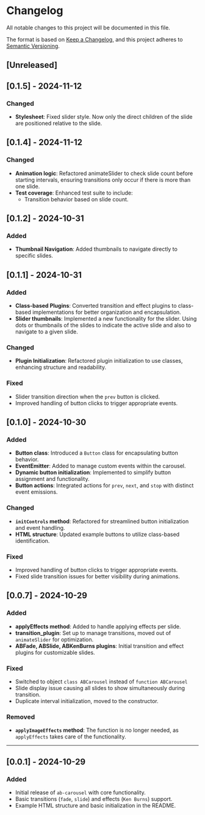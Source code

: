 # Changelog

All notable changes to this project will be documented in this file.

The format is based on [Keep a Changelog](https://keepachangelog.com/en/1.0.0/), and this project adheres to [Semantic Versioning](https://semver.org/spec/v2.0.0.html).

## [Unreleased]

## [0.1.5] - 2024-11-12

### Changed
- **Stylesheet**: Fixed slider style. Now only the direct children of the slide are positioned relative to the slide.

## [0.1.4] - 2024-11-12

### Changed
- **Animation logic**: Refactored animateSlider to check slide count before starting intervals, ensuring transitions only occur if there is more than one slide.
- **Test coverage**: Enhanced test suite to include:
  - Transition behavior based on slide count.

## [0.1.2] - 2024-10-31

### Added
- **Thumbnail Navigation**: Added thumbnails to navigate directly to specific slides.

## [0.1.1] - 2024-10-31

### Added
- **Class-based Plugins**: Converted transition and effect plugins to class-based implementations for better organization and encapsulation.
- **Slider thumbnails**: Implemented a new functionality for the slider. Using dots or thumbnails of the slides to
  indicate the active slide and also to navigate to a given slide.

### Changed
- **Plugin Initialization**: Refactored plugin initialization to use classes, enhancing structure and readability.

### Fixed
- Slider transition direction when the `prev` button is clicked.
- Improved handling of button clicks to trigger appropriate events.

## [0.1.0] - 2024-10-30

### Added
- **Button class**: Introduced a `Button` class for encapsulating button behavior.
- **EventEmitter**: Added to manage custom events within the carousel.
- **Dynamic button initialization**: Implemented to simplify button assignment and functionality.
- **Button actions**: Integrated actions for `prev`, `next`, and `stop` with distinct event emissions.

### Changed
- **`initControls` method**: Refactored for streamlined button initialization and event handling.
- **HTML structure**: Updated example buttons to utilize class-based identification.

### Fixed
- Improved handling of button clicks to trigger appropriate events.
- Fixed slide transition issues for better visibility during animations.

## [0.0.7] - 2024-10-29

### Added
- **applyEffects method**: Added to handle applying effects per slide.
- **transition_plugin**: Set up to manage transitions, moved out of `animateSlider` for optimization.
- **ABFade, ABSlide, ABKenBurns plugins**: Initial transition and effect plugins for customizable slides.

### Fixed
- Switched to object `class ABCarousel` instead of `function ABCarousel`
- Slide display issue causing all slides to show simultaneously during transition.
- Duplicate interval initialization, moved to the constructor.

### Removed
- **`applyImageEffects` method**: The function is no longer needed, as `applyEffects` takes care of the functionality.
---

## [0.0.1] - 2024-10-29

### Added
- Initial release of `ab-carousel` with core functionality.
- Basic transitions (`fade`, `slide`) and effects (`Ken Burns`) support.
- Example HTML structure and basic initialization in the README.

